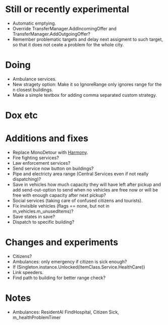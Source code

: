 # Still or recently experimental
- Automatic emptying.
- Override TransferManager.AddIncomingOffer and TransferManager.AddOutgoingOffer?
- Remember problematic targets and delay next assigment to such target, so that it does not ceate a problem for the whole city.

# Doing
- Ambulance services.
- New stragety option: Make it so IgnoreRange only ignores range for the n closest buildings.
- Make a simple textbox for adding comma separated custom strategy.

# Dox etc

# Additions and fixes

- Replace MonoDetour with [Harmony](https://github.com/pardeike/Harmony).
- Fire fighting services?
- Law enforcement services?
- Send service now button on buildings?
- Pipe and electricty area range (Central Services even if not really dispatching)?
- Save in vehicles how much capacity they will have left after pickup and add send-out-option to send when no vehicles are free now or will be free with enough capacity after next pickup?
- Social services (taking care of confused citizens and tourists).
- Fix invisible vehicles (flags == none, but not in m_vehicles.m_unusedItems)?
- Save states in save?
- Dispatch to specific building?

# Changes and experiments

- Citizens?
- Ambulances: only emergency if citizen is sick enough?
- If (Singleton<UnlockManager>.instance.Unlocked(ItemClass.Service.HealthCare))
- Link speeders.
- Find path to building for better range check?

# Notes

- Ambulances: ResidentAI FindHospital, Citizen Sick, m_healthProblemTimer
